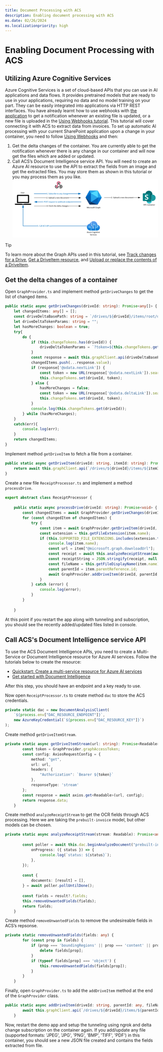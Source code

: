 ```yaml
---
title: Document Processing with ACS
description: Enabling document processing with ACS
ms.date: 02/26/2024
ms.localizationpriority: high
---
```


# Enabling Document Processing with ACS

## Utilizing Azure Cognitive Services
Azure Cognitive Services is a set of cloud-based APIs that you can use in AI applications and data flows. It provides pretrained models that are ready to use in your applications, requiring no data and no model training on your part. They can be easily integrated into applications via HTTP REST interfaces.
You have already learnt how to use webhooks with [the application](/training/modules/sharepoint-embedded-create-app/) to get a notification whenever an existing file is updated, or a new file is uploaded in the [Using Webhooks tutorial](/using-webhooks.md). This tutorial will cover connecting it with ACS to extract data from invoices.
To set up automatic AI processing with your current SharePoint application upon a change in your container, you need to follow [Using Webhooks](/using-webhooks.md) and then:
1.	Get the delta changes of the container. You are currently able to get the notification whenever there is any change in our container and will now get the files which are added or updated.
2.	Call ACS’s Document Intelligence service API. You will need to create an Azure AI resource to use the API to extract the fields from an image and get the extracted files. You may store them as shown in this tutorial or you may process them as you like.
![document processing schema](../images/Document-Processing.png)

> [!TIP]
> To learn more about the Graph APIs used in this tutorial, see [Track changes for a Drive](https://onedrive.visualstudio.com/OneDrive%20Service/_git/apidocs?path=/docs/rest-api/api/driveitem_delta.md), [Get a DriveItem resource](https://onedrive.visualstudio.com/OneDrive%20Service/_git/apidocs?path=/docs/rest-api/api/driveitem_get.md), and [Upload or replace the contents of a DriveItem](https://onedrive.visualstudio.com/OneDrive%20Service/_git/apidocs?path=/docs/rest-api/api/driveitem_put_content.md).


## Get the delta changes of a container
Open `GraphProvider.ts` and implement method `getDriveChanges` to get the list of changed items.
```ts
public static async getDriveChanges(driveId: string): Promise<any[]> {
    let changedItems: any[] = [];
    const driveDeltaBasePath: string = `/drives/${driveId}/items/root/delta`;
    let driveDeltaTokenParams: string = "";
    let hasMoreChanges: boolean = true;
    try{
        do {
            if (this.changeTokens.has(driveId)) {
                driveDeltaTokenParams = `?token=${this.changeTokens.get(driveId)}`
            }
            const response = await this.graphClient.api(driveDeltaBasePath + driveDeltaTokenParams).get();
            changedItems.push(...response.value);
            if (response['@odata.nextLink']) {
                const token = new URL(response['@odata.nextLink']).searchParams.get('token');
                this.changeTokens.set(driveId, token);
            } else {
                hasMoreChanges = false;
                const token = new URL(response['@odata.deltaLink']).searchParams.get('token');
                this.changeTokens.set(driveId, token);
            }
            console.log(this.changeTokens.get(driveId));
        } while (hasMoreChanges);
    }
    catch(err){
        console.log(err);
    }
    return changedItems;
}
```

Implement method `getDriveItem` to fetch a file from a container.
```ts
public static async getDriveItem(driveId: string, itemId: string): Promise<any> {
    return await this.graphClient.api(`/drives/${driveId}/items/${itemId}`).get();
}
```

Create a new file `ReceiptProcessor.ts` and implement a method `processDrive`.
```ts
export abstract class ReceiptProcessor {

    public static async processDrive(driveId: string): Promise<void> {
        const changedItems = await GraphProvider.getDriveChanges(driveId);
        for (const changedItem of changedItems) {
            try {
                const item = await GraphProvider.getDriveItem(driveId, changedItem.id);
                const extension = this.getFileExtension(item.name);
                if (this.SUPPORTED_FILE_EXTENSIONS.includes(extension.toLowerCase())) {
                    console.log(item.name);
                    const url = item["@microsoft.graph.downloadUrl"];
                    const receipt = await this.analyzeReceiptStream(await this.getDriveItemStream(url));
                    const receiptString = JSON.stringify(receipt, null, 2)
                    const fileName = this.getFileDisplayName(item.name) + "-extracted-fields.json";
                    const parentId = item.parentReference.id;
                    await GraphProvider.addDriveItem(driveId, parentId, fileName, receiptString);
                }
            } catch (error) {
                console.log(error);
            }
        }

    }
```  

At this point if you restart the app along with tunneling and subscription, you should see the recently added/updated files listed in console.

## Call ACS's Document Intelligence service API
To use the ACS Document Intelligence APIs, you need to create a Multi-Service or Document Intelligence resource for Azure AI services. Follow the tutorials below to create the resource:
- [Quickstart: Create a multi-service resource for Azure AI services](/azure/ai-services/multi-service-resource?tabs=windows&pivots=azportal)
- [Get started with Document Intelligence](/azure/ai-services/document-intelligence/quickstarts/get-started-sdks-rest-api?view=doc-intel-3.1.0&viewFallbackFrom=form-recog-3.0.0&preserve-view=true&pivots=programming-language-javascript)

After this step, you should have an endpoint and a key ready to use.

Now open `ReceiptProcessor.ts` to create method `dac` to store the ACS credentials.
```ts
private static dac = new DocumentAnalysisClient(
    `${process.env["DAC_RESOURCE_ENDPOINT"]}`,
    new AzureKeyCredential(`${process.env["DAC_RESOURCE_KEY"]}`)
);
```

Create method `getDriveItemStream`.
```ts
private static async getDriveItemStream(url: string): Promise<Readable> {
        const token = GraphProvider.graphAccessToken;
        const config: AxiosRequestConfig = {
            method: "get",
            url: url,
            headers: {
                "Authorization": `Bearer ${token}`
            },
            responseType: 'stream'
        };
        const response = await axios.get<Readable>(url, config);
        return response.data;
    }
```

Create method `analyzeReceiptStream` to get the OCR fields through ACS processing. Here we are taking the `prebuilt-invoice` model, but other models can be chosen.
```ts
private static async analyzeReceiptStream(stream: Readable): Promise<any> {

        const poller = await this.dac.beginAnalyzeDocument("prebuilt-invoice", stream, {
            onProgress: ({ status }) => {
                console.log(`status: ${status}`);
            },
        });

        const {
            documents: [result] = [],
        } = await poller.pollUntilDone();

        const fields = result?.fields;
        this.removeUnwantedFields(fields);
        return fields;
    }
```

Create method `removeUnwantedFields` to remove the undesireable fields in ACS’s repsonse.
```ts 
private static removeUnwantedFields(fields: any) {
        for (const prop in fields) {
            if (prop === 'boundingRegions' || prop === 'content' || prop === 'spans') {
                delete fields[prop];
            }
            if (typeof fields[prop] === 'object') {
                this.removeUnwantedFields(fields[prop]);
            }
        }
    }
```

Finally, open `GraphProvider.ts` to add the `addDriveItem` method at the end of the `GraphProvider` class.
```ts 
public static async addDriveItem(driveId: string, parentId: any, fileName: string, receiptString: string) {
        await this.graphClient.api(`/drives/${driveId}/items/${parentId}:/${fileName}:/content`).put(receiptString);
    }
```

Now, restart the demo app and setup the tunneling using ngrok and delta change subscription on the container again.
If you add/update any file (supported formats: 'JPEG', 'JPG', 'PNG', 'BMP', 'TIFF', 'PDF') in this container, you should see a new JSON file created and contains the fields extracted from file.
